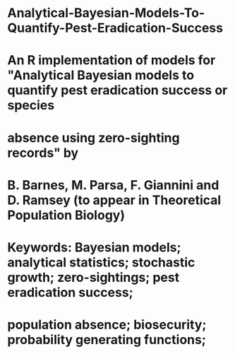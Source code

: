 # Analytical-Bayesian-Models-To-Quantify-Pest-Eradication-Success
# An R implementation of models for "Analytical Bayesian models to quantify pest eradication success or species 
# absence using zero-sighting records" by 
# B. Barnes, M. Parsa, F. Giannini and D. Ramsey (to appear in Theoretical Population Biology)

# Keywords: Bayesian models; analytical statistics; stochastic growth; zero-sightings; pest eradication success; 
# population absence; biosecurity; probability generating functions;

# 
